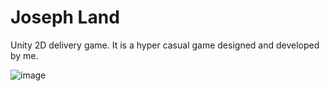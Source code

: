 # Joseph Land
Unity 2D delivery game. It is a hyper casual game designed and developed by me.

![image](https://github.com/josepht21/joseph-land/assets/142098793/b39dd0a0-ca1c-4a45-854c-78536dd055b3)

